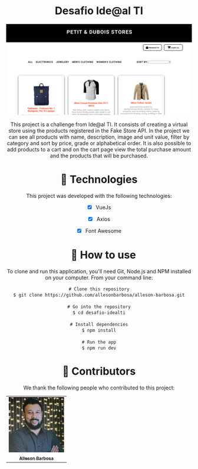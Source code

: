 <h1 align="center">Desafio Ide@al TI</h1>

<div align="center">
  <img src="src/assets/interface.png" alt="interface-project" width="600px">

  <p>This project is a challenge from Ide@al TI. It consists of creating a virtual store using the products registered in the Fake Store API. In the project we can see all products with name, description, image and unit value, filter by category and sort by price, grade or alphabetical order. It is also possible to add products to a cart and on the cart page view the total purchase amount and the products that will be purchased.</p>
  
  
  <h1 color="Blue">🚀 Technologies</h1>

This project was developed with the following technologies:

- [x] VueJs
- [x] Axios
- [x] Font Awesome


  <h1 color="Blue">🚀 How to use</h1>


To clone and run this application, you'll need Git, Node.js and NPM installed on your computer. From your command line:

```
# Clone this repository
$ git clone https://github.com/allesonbarbosa/alleson-barbosa.git

# Go into the repository
$ cd desafio-idealti

# Install dependencies
$ npm install

# Run the app
$ npm run dev
```
  <h1 color="Blue">🤝 Contributors</h1>

We thank the following people who contributed to this project:

<table>
  <tr>
    <td align="center">
      <a href="https://www.linkedin.com/in/alleson-de-moura-barbosa-193802210/">
        <img src="src/assets/foto.jpg" width="150px;" alt="Foto-Alleson-Barbosa"/><br>
        <sub>
          <b>Alleson Barbosa</b>
        </sub>
      </a>
    </td>
  </tr>
</table>

</div>
